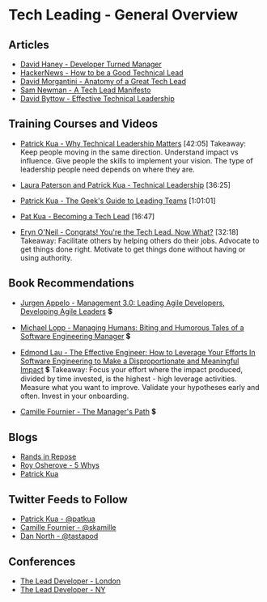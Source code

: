 # Tech Leading - General Overview

## Articles

- [David Haney - Developer Turned Manager](http://www.haneycodes.net/developer-turned-manager/)
- [HackerNews - How to be a Good Technical Lead](https://news.ycombinator.com/item?id=10395046)
- [David Morgantini - Anatomy of a Great Tech Lead](https://davidmorgantini.blogspot.com.au/2012/03/anatomy-of-great-tech-lead.html)
- [Sam Newman - A Tech Lead Manifesto](https://blog.magpiebrain.com/2006/09/12/a-tech-lead-manifesto/)
- [David Byttow - Effective Technical Leadership](https://medium.com/always-be-coding/effective-technical-leadership-b193a544e771#.gie0limbr)

## Training Courses and Videos

- [Patrick Kua - Why Technical Leadership Matters](https://www.youtube.com/watch?v=_6BKK1SPAVI) [42:05]
Takeaway: Keep people moving in the same direction.  Understand impact vs influence.  Give people the skills to implement your vision. The type of leadership people need depends on where they are.

- [Laura Paterson and Patrick Kua - Technical Leadership](https://www.youtube.com/watch?v=k_nti-mk5IY) [36:25]

- [Patrick Kua - The Geek's Guide to Leading Teams](https://www.youtube.com/watch?v=0PsGgnQc4eY0) [1:01:01]

- [Pat Kua - Becoming a Tech Lead](https://www.youtube.com/watch?v=qGctxiV8d1U) [16:47]

- [Eryn O'Neil - Congrats! You're the Tech Lead. Now What?](https://www.youtube.com/watch?v=FcyD85z3JSI) [32:18]
Takeaway: Facilitate others by helping others do their jobs. Advocate to get things done right. Motivate to get things done without having or using authority.

## Book Recommendations

- [Jurgen Appelo - Management 3.0: Leading Agile Developers, Developing Agile Leaders](https://www.amazon.com/Management-3-0-Developers-Developing-Addison-Wesley/dp/0321712471) 💲

- [Michael Lopp - Managing Humans: Biting and Humorous Tales of a Software Engineering Manager](https://www.amazon.com/Managing-Humans-Humorous-Software-Engineering/dp/1484221575) 💲

- [Edmond Lau - The Effective Engineer: How to Leverage Your Efforts In Software Engineering to Make a Disproportionate and Meaningful Impact](https://www.amazon.com/Effective-Engineer-Engineering-Disproportionate-Meaningful/dp/0996128107) 💲
Takeaway: Focus your effort where the impact produced, divided by time invested, is the highest - high leverage activities. Measure what you want to improve. Validate your hypotheses early and often. Invest in your onboarding.

- [Camille Fournier - The Manager's Path](https://www.amazon.com/Managers-Path-Leaders-Navigating-Growth/dp/1491973897) 💲

## Blogs

- [Rands in Repose](http://randsinrepose.com/blog/)
- [Roy Osherove - 5 Whys](http://5whys.com/)
- [Patrick Kua](https://www.thekua.com/atwork/)

## Twitter Feeds to Follow

- [Patrick Kua - @patkua](https://twitter.com/patkua)
- [Camille Fournier - @skamille](https://twitter.com/skamille)
- [Dan North - @tastapod](https://twitter.com/tastapod)


## Conferences

- [The Lead Developer - London](http://www.theleaddeveloper.com/)
- [The Lead Developer - NY](http://theleaddeveloper-ny.com/)